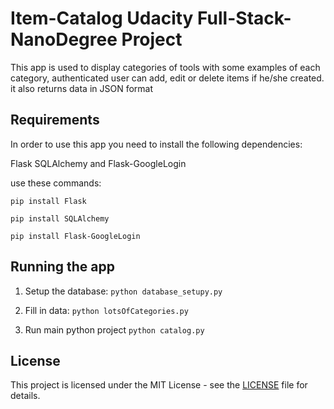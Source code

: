 # Item-Catalog Udacity Full-Stack-NanoDegree Project
This app is used to display categories of tools with some examples of each category, authenticated user can add, edit
or delete items if he/she created.
it also returns data in JSON format

## Requirements
In order to use this app you need to install the following dependencies:

Flask
SQLAlchemy
and Flask-GoogleLogin

use these commands:

`pip install Flask`

`pip install SQLAlchemy`

`pip install Flask-GoogleLogin`

## Running the app

1. Setup the database:
`python database_setupy.py`

2. Fill in data:
`python lotsOfCategories.py`

3. Run main python project
`python catalog.py`

## License
This project is licensed under the MIT License - see the [LICENSE](https://github.com/arrickx/Item-Catalog-Application/blob/master/LICENSE) file for details.

